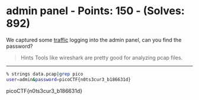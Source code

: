 # admin panel - Points: 150 - (Solves: 892)

We captured some [traffic][1] logging into the admin panel,
can you find the password?

> Hints
> Tools like wireshark are pretty good for analyzing pcap files.

[1]: https://2018shell2.picoctf.com/static/1a6db339e11fa100ef52d944edaa9612/data.pcap

---

```sh
% strings data.pcap|grep pico
user=admin&password=picoCTF{n0ts3cur3_b186631d}
```

picoCTF{n0ts3cur3_b186631d}
